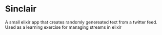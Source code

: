 # Sinclair

A small elixir app that creates randomly genereated text from a twitter feed. Used as a learning exercise for managing streams in elixir

